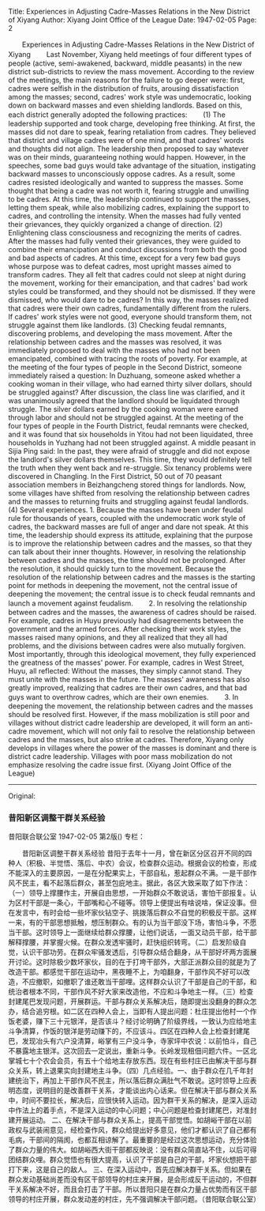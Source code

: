 Title: Experiences in Adjusting Cadre-Masses Relations in the New District of Xiyang
Author: Xiyang Joint Office of the League
Date: 1947-02-05
Page: 2

　　Experiences in Adjusting Cadre-Masses Relations in the New District of Xiyang
　　Last November, Xiyang held meetings of four different types of people (active, semi-awakened, backward, middle peasants) in the new district sub-districts to review the mass movement. According to the review of the meetings, the main reasons for the failure to go deeper were: first, cadres were selfish in the distribution of fruits, arousing dissatisfaction among the masses; second, cadres' work style was undemocratic, looking down on backward masses and even shielding landlords. Based on this, each district generally adopted the following practices:
　　(1) The leadership supported and took charge, developing free thinking. At first, the masses did not dare to speak, fearing retaliation from cadres. They believed that district and village cadres were of one mind, and that cadres' words and thoughts did not align. The leadership then proposed to say whatever was on their minds, guaranteeing nothing would happen. However, in the speeches, some bad guys would take advantage of the situation, instigating backward masses to unconsciously oppose cadres. As a result, some cadres resisted ideologically and wanted to suppress the masses. Some thought that being a cadre was not worth it, fearing struggle and unwilling to be cadres. At this time, the leadership continued to support the masses, letting them speak, while also mobilizing cadres, explaining the support to cadres, and controlling the intensity. When the masses had fully vented their grievances, they quickly organized a change of direction. (2) Enlightening class consciousness and recognizing the merits of cadres. After the masses had fully vented their grievances, they were guided to combine their emancipation and conduct discussions from both the good and bad aspects of cadres. At this time, except for a very few bad guys whose purpose was to defeat cadres, most upright masses aimed to transform cadres. They all felt that cadres could not sleep at night during the movement, working for their emancipation, and that cadres' bad work styles could be transformed, and they should not be dismissed. If they were dismissed, who would dare to be cadres? In this way, the masses realized that cadres were their own cadres, fundamentally different from the rulers. If cadres' work styles were not good, everyone should transform them, not struggle against them like landlords. (3) Checking feudal remnants, discovering problems, and developing the mass movement. After the relationship between cadres and the masses was resolved, it was immediately proposed to deal with the masses who had not been emancipated, combined with tracing the roots of poverty. For example, at the meeting of the four types of people in the Second District, someone immediately raised a question: In Duzhuang, someone asked whether a cooking woman in their village, who had earned thirty silver dollars, should be struggled against? After discussion, the class line was clarified, and it was unanimously agreed that the landlord should be liquidated through struggle. The silver dollars earned by the cooking woman were earned through labor and should not be struggled against. At the meeting of the four types of people in the Fourth District, feudal remnants were checked, and it was found that six households in Yitou had not been liquidated, three households in Yuzhang had not been struggled against. A middle peasant in Sijia Ping said: In the past, they were afraid of struggle and did not expose the landlord's silver dollars themselves. This time, they would definitely tell the truth when they went back and re-struggle. Six tenancy problems were discovered in Changling. In the First District, 50 out of 70 peasant association members in Beizhangcheng stored things for landlords. Now, some villages have shifted from resolving the relationship between cadres and the masses to returning fruits and struggling against feudal landlords. (4) Several experiences. 1. Because the masses have been under feudal rule for thousands of years, coupled with the undemocratic work style of cadres, the backward masses are full of anger and dare not speak. At this time, the leadership should express its attitude, explaining that the purpose is to improve the relationship between cadres and the masses, so that they can talk about their inner thoughts. However, in resolving the relationship between cadres and the masses, the time should not be prolonged. After the resolution, it should quickly turn to the movement. Because the resolution of the relationship between cadres and the masses is the starting point for methods in deepening the movement, not the central issue of deepening the movement; the central issue is to check feudal remnants and launch a movement against feudalism.
　　2. In resolving the relationship between cadres and the masses, the awareness of cadres should be raised. For example, cadres in Huyu previously had disagreements between the government and the armed forces. After checking their work styles, the masses raised many opinions, and they all realized that they all had problems, and the divisions between cadres were also mutually forgiven. Most importantly, through this ideological movement, they fully experienced the greatness of the masses' power. For example, cadres in West Street, Huyu, all reflected: Without the masses, they simply cannot stand. They must unite with the masses in the future. The masses' awareness has also greatly improved, realizing that cadres are their own cadres, and that bad guys want to overthrow cadres, which are their own enemies.
　　3. In deepening the movement, the relationship between cadres and the masses should be resolved first. However, if the mass mobilization is still poor and villages without district cadre leadership are developed, it will form an anti-cadre movement, which will not only fail to resolve the relationship between cadres and the masses, but also strike at cadres. Therefore, Xiyang only develops in villages where the power of the masses is dominant and there is district cadre leadership. Villages with poor mass mobilization do not emphasize resolving the cadre issue first. (Xiyang Joint Office of the League)



<hr /> 

Original: 


### 昔阳新区调整干群关系经验
昔阳联合联公室
1947-02-05
第2版()
专栏：

　　昔阳新区调整干群关系经验
    昔阳于去年十一月，曾在新区分区召开不同的四种人（积极、半觉悟、落后、中农）会议，检查群众运动。根据会议的检查，形成不能深入的主要原因，一是在分配果实上，干部自私，惹起群众不满。一是干部作风不民主，看不起落后群众，甚至包庇地主。据此，各区大致采取了如下作法：
    （一）领导上撑腰作主，开展自由思想，一开始群众不敢说话，害怕干部报复。认为区村干部是一条心，干部嘴和心不碰等。领导上便提出有啥说啥，保证没事。但在发言中，有时会给一些坏家伙钻空子、挑拨落后群众不自觉的积极反干部。这样一来，有的干部思想抵触，想压制群众。有的认为当干部没下场，害怕斗争，不愿当干部。这时领导上一面继续给群众撑腰，让他们说话，一面又动员干部，给干部解释撑腰，并掌握火候。在群众发透牢骚时，赶快组织转弯。（二）启发阶级自觉，认识干部功劳。在群众牢骚发透后，引导群众结合翻身，从干部好坏两方面展开讨论。这时除极少数坏家伙，目的在于打垮干部外，大部正派群众目的就是为了改造干部。都感觉干部在运动中，黑夜睡不上，为咱翻身，干部作风不好可以改造，不应撤职，如撤职了谁还敢当干部哩。这样群众认识了干部是自己的干部，和统治者根本不同，干部作风不好大家来改造他，不应和斗争地主一样。（三）检查封建尾巴发现问题，开展群运。干部与群众关系解决后，随即提出没翻身的群众怎办，结合追穷根。如二区在四种人会上，当即有人提出问题：杜庄提出他村一个作饭老婆，赚下三十元银洋，是否该斗？经讨论明确了阶级界线，一致认为应给地主斗争清算，作饭的银洋是劳动赚下的，不应该斗。四区在四种人会上检查封建尾巴，发现冶头有六户没清算，峪掌有三户没斗争，寺家坪中农说：以前怕斗，自己不暴露地主银洋。这次回去一定说出，重新斗争。长岭发现租佃问题六件。一区北掌城七十个农会会员，有五十个给地主存放东西。现在有些村庄已由解决干部与群众关系，转上退果实向封建地主斗争。（四）几点经验。一、由于群众在几千年封建统治下，再加上干部作风不民主，所以落后群众满肚气不敢说。这时领导上应表明态度，说明目的是改善群干关系，才能谈出内心话来。但在解决干部与群众关系中，时间不要拉长，解决后，应很快转入运动。因为群干关系的解决，是深入运动中作法上的着手点，不是深入运动的中心问题；中心问题是检查封建尾巴，对准封建开展运动。
    二、在解决干部与群众关系上，提高干部觉悟。如胡峪干部在以前政权与武装闹意见，经检查作风，群众给提出好多意见，他们才都认识了自己都有毛病，干部间的隔阂，也都互相谅解了。最重要的是经过这次思想运动，充分体验了群众力量的伟大。如胡峪西大街干部都反映说：没有群众简直站不住，以后可得团结群众哩。群众觉悟也有很大提高，认识了干部是自己的干部，坏家伙想把干部打下来，这是自己的敌人。
    三、在深入运动中，首先应解决群干关系。但如果在群众发动基础尚差而没有区干部领导的村庄来开展，是会形成反干运动的，不但群干关系解决不好，而且会打击了干部。所以昔阳只是在群众力量占优势而有区干部领导的村庄开展，群众发动差的村庄，先不强调解决干部问题。（昔阳联合联公室）
